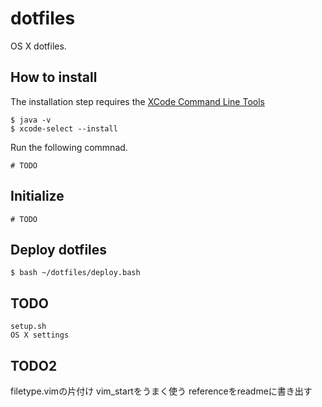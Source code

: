 # dotfiles
OS X dotfiles.

##  How to install
The installation step requires the [XCode Command Line Tools](https://developer.apple.com/downloads)

```
$ java -v
$ xcode-select --install
```

Run the following commnad.

```shell
# TODO
```

## Initialize

```shell
# TODO
```

## Deploy dotfiles

```shell
$ bash ~/dotfiles/deploy.bash
```

## TODO

```shell
setup.sh
OS X settings
```

## TODO2

filetype.vimの片付け
vim_startをうまく使う
referenceをreadmeに書き出す


